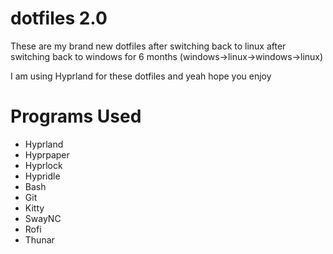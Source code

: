 # dotfiles 2.0

These are my brand new dotfiles after switching back to linux after switching back to windows for 6 months (windows->linux->windows->linux)

I am using Hyprland for these dotfiles and yeah hope you enjoy

# Programs Used

- Hyprland
- Hyprpaper
- Hyprlock
- Hypridle
- Bash
- Git
- Kitty
- SwayNC
- Rofi
- Thunar
